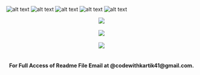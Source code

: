 ![alt text](https://lh3.googleusercontent.com/u/0/drive-viewer/AKGpihaA5klxEMM4d3Jl3Bkv6mXgRxgS9I1nTNzICNOj4WCoL2gbzRsmPGNuMQkK_zvcZ2BUaKUD6jrJD4XRkzxrK7j_DH-CX5_lOEk=w1920-h1032-rw-v1)
![alt text](https://lh3.googleusercontent.com/u/0/drive-viewer/AKGpihanwEzBDRViZLIhd8CyRC0U8gId-sB7Fkc6QcptXtKWrhkwPZzgzvYTOXzzANtS-FbImq3nahvsIz_h2Km9fzZaqkKeLyD3ltA=w1920-h1032-rw-v1)
![alt text](https://lh3.googleusercontent.com/u/0/drive-viewer/AKGpihbZtY8O782-PpPvSmjPklNQQmMpPA1G3ArCf_O3wiPluDQrmTyovXgm52sAHK4SRaoiLqUfgxMYXu3PAes_0KY7OJ6fAtZ0VBI=w1920-h1032-rw-v1)
![alt text](https://lh3.googleusercontent.com/u/0/drive-viewer/AKGpihaPKdg4sprnRE3_Cyzg2uRPifC6cj_sdLsbrS8esQeXBTl86uJd-VC7tM54lAt3Wh3gJCymoOrnYhacnFhOohUkvUk6zNkeaoE=w1920-h1032-rw-v1)
![alt text](https://lh3.googleusercontent.com/u/0/drive-viewer/AKGpihaDXQ90g-0OU2BxK1luaZqi27eMG4aUAXMk3_Twcr1GKZEk5aJ-kM2V9FlNvqE3SsoyyFI5o5sGiRS4DinnKe5qA9Gl1TLGToo=w1920-h1032-rw-v1)
<div id="header" align=center>  
  <img src="https://komarev.com/ghpvc/?username=Kartik-Patidar-7375&color=green&base=2781&style=for-the-badge">
  <br>
  <br>
  <img src="https://github-readme-stats.vercel.app/api?username=Kartik-Patidar-7375&theme=dark&width=200px">
  <br>
  <br> 
  <img src="https://streak-stats.demolab.com/?user=Kartik-Patidar-7375&theme=dark&width=200px">
  <br>
  <br>
  <h4>For Full Access of Readme File Email at @codewithkartik41@gmail.com.</h4>
</div>
